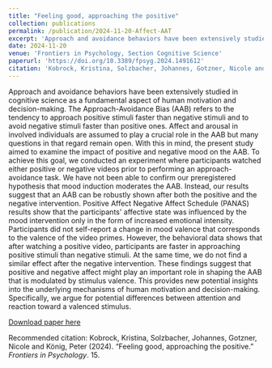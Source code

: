 ```yaml
---
title: "Feeling good, approaching the positive"
collection: publications
permalink: /publication/2024-11-20-Affect-AAT
excerpt: 'Approach and avoidance behaviors have been extensively studied in cognitive science as a fundamental aspect of human motivation and decision-making. The Approach-Avoidance Bias (AAB) refers to the tendency to approach positive stimuli faster than negative stimuli and to avoid negative stimuli faster than positive ones. Affect and arousal in involved individuals are assumed to play a crucial role in the AAB but many questions in that regard remain open. With this in mind, the present study aimed to examine the impact of positive and negative mood on the AAB. To achieve this goal, we conducted an experiment where participants watched either positive or negative videos prior to performing an approach-avoidance task. We have not been able to confirm our preregistered hypothesis that mood induction moderates the AAB. Instead, our results suggest that an AAB can be robustly shown after both the positive and the negative intervention. Positive Affect Negative Affect Schedule (PANAS) results show that the participants&apos; affective state was influenced by the mood intervention only in the form of increased emotional intensity. Participants did not self-report a change in mood valence that corresponds to the valence of the video primes. However, the behavioral data shows that after watching a positive video, participants are faster in approaching positive stimuli than negative stimuli. At the same time, we do not find a similar effect after the negative intervention. These findings suggest that positive and negative affect might play an important role in shaping the AAB that is modulated by stimulus valence. This provides new potential insights into the underlying mechanisms of human motivation and decision-making. Specifically, we argue for potential differences between attention and reaction toward a valenced stimulus.'
date: 2024-11-20
venue: 'Frontiers in Psychology, Section Cognitive Science'
paperurl: 'https://doi.org/10.3389/fpsyg.2024.1491612'
citation: 'Kobrock, Kristina, Solzbacher, Johannes, Gotzner, Nicole and König, Peter (2024). “Feeling good, approaching the positive.” <i>Frontiers in Psychology</i>. 15.'
---
```

Approach and avoidance behaviors have been extensively studied in cognitive science as a fundamental aspect of human motivation and decision-making. The Approach-Avoidance Bias (AAB) refers to the tendency to approach positive stimuli faster than negative stimuli and to avoid negative stimuli faster than positive ones. Affect and arousal in involved individuals are assumed to play a crucial role in the AAB but many questions in that regard remain open. With this in mind, the present study aimed to examine the impact of positive and negative mood on the AAB. To achieve this goal, we conducted an experiment where participants watched either positive or negative videos prior to performing an approach-avoidance task. We have not been able to confirm our preregistered hypothesis that mood induction moderates the AAB. Instead, our results suggest that an AAB can be robustly shown after both the positive and the negative intervention. Positive Affect Negative Affect Schedule (PANAS) results show that the participants&apos; affective state was influenced by the mood intervention only in the form of increased emotional intensity. Participants did not self-report a change in mood valence that corresponds to the valence of the video primes. However, the behavioral data shows that after watching a positive video, participants are faster in approaching positive stimuli than negative stimuli. At the same time, we do not find a similar effect after the negative intervention. These findings suggest that positive and negative affect might play an important role in shaping the AAB that is modulated by stimulus valence. This provides new potential insights into the underlying mechanisms of human motivation and decision-making. Specifically, we argue for potential differences between attention and reaction toward a valenced stimulus.

[Download paper here](https://doi.org/10.3389/fpsyg.2024.1491612)

Recommended citation: Kobrock, Kristina, Solzbacher, Johannes, Gotzner, Nicole and König, Peter (2024). “Feeling good, approaching the positive.” <i>Frontiers in Psychology</i>. 15.